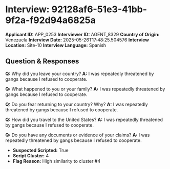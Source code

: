 # Interview: 92128af6-51e3-41bb-9f2a-f92d94a6825a
**Applicant ID:** APP_0253
**Interviewer ID:** AGENT_8329
**Country of Origin:** Venezuela
**Interview Date:** 2025-05-26T17:48:25.504576
**Interview Location:** Site-10
**Interview Language:** Spanish

## Question & Responses

**Q:** Why did you leave your country?
**A:** I was repeatedly threatened by gangs because I refused to cooperate.

**Q:** What happened to you or your family?
**A:** I was repeatedly threatened by gangs because I refused to cooperate.

**Q:** Do you fear returning to your country? Why?
**A:** I was repeatedly threatened by gangs because I refused to cooperate.

**Q:** How did you travel to the United States?
**A:** I was repeatedly threatened by gangs because I refused to cooperate.

**Q:** Do you have any documents or evidence of your claims?
**A:** I was repeatedly threatened by gangs because I refused to cooperate.

- **Suspected Scripted:** True
- **Script Cluster:** 4
- **Flag Reason:** High similarity to cluster #4